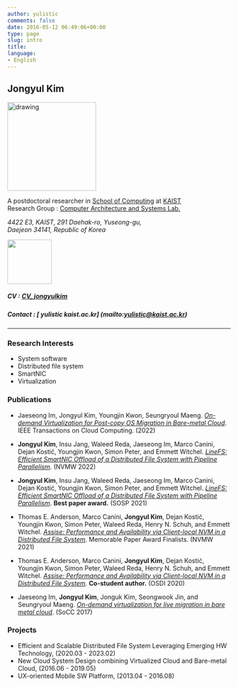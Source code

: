 ```yaml
---
author: yulistic
comments: false
date: 2016-05-12 06:49:06+00:00
type: page
slug: intro
title: 
language:
- English
---
```


## Jongyul Kim

<!-- ![Hi! I'm Jongyul.](/img/jongyul.jpg) -->

<img src="https://yulistic.gitlab.io/img/jongyul.jpg" alt="drawing" width="200"/>

A postdoctoral researcher in [School of Computing](http://cs.kaist.ac.kr) at [KAIST](http://www.kaist.ac.kr)  
Research Group : [Computer Architecture and Systems Lab.](http://casys.kaist.ac.kr)

_4422 E3, KAIST, 291 Daehak-ro, Yuseong-gu,_  
_Daejeon 34141, Republic of Korea_  
<!-- <a href="http://w3w.co/chef.tasty.quirky" target="_blank"><img class="" src="http://what3words.com/calls/embed/text/chef.tasty.quirky/dark" alt="" width="100" /></a> -->
<a href="https://map.what3words.com/snappy.smaller.wants" target="_blank"><img class="" src="https://what3words.com/calls/embed/text/snappy.smaller.wants/dark" alt="" width="100" /></a>

##### CV : [CV_jongyulkim](/files/CV_jongyulkim.pdf)
##### Contact : [<i class="fa fa-envelope-square fa-lg" aria-hidden="true"></i>  yulistic <i class="fa fa-at" aria-hidden="true"></i> kaist.ac.kr] (mailto:yulistic@kaist.ac.kr)

<!--<a id="contact-link-email" class="contact_link" href="mailto:yulistic@gmail.com" style="font-size:30px">-->
  <!--<span class="fa fa-envelope-square" aria-hidden="true"></span></a>-->
<!--<a id="contact-link-phone" class="contact_link" href="tel:+82-10-7422-0952" style="font-size:30px">-->
  <!--<span class="fa fa-phone-square" aria-hidden="true"></span></a>-->

---

### Research Interests

* System software
* Distributed file system
* SmartNIC
* Virtualization

### Publications

* Jaeseong Im, Jongyul Kim, Youngjin Kwon, Seungryoul Maeng. *[On-demand Virtualization for Post-copy OS Migration in Bare-metal Cloud](https://ieeexplore.ieee.org/document/9786612)*. IEEE Transactions on Cloud Computing. (2022)

* **Jongyul Kim**, Insu Jang, Waleed Reda, Jaeseong Im, Marco Canini, Dejan Kostić, Youngjin Kwon, Simon Peter, and Emmett Witchel. *[LineFS: Efficient SmartNIC Offload of a Distributed File System with Pipeline Parallelism](http://nvmw.ucsd.edu/onlineprogram/#paper-32)*. (NVMW 2022)

* **Jongyul Kim**, Insu Jang, Waleed Reda, Jaeseong Im, Marco Canini, Dejan Kostić, Youngjin Kwon, Simon Peter, and Emmett Witchel. *[LineFS: Efficient SmartNIC Offload of a Distributed File System with Pipeline Parallelism](https://dl.acm.org/doi/10.1145/3477132.3483565)*. **Best paper award.** (SOSP 2021)

* Thomas E. Anderson, Marco Canini, **Jongyul Kim**, Dejan Kostić, Youngjin Kwon, Simon Peter, Waleed Reda, Henry N. Schuh, and Emmett Witchel. *[Assise: Performance and Availability via Client-local NVM in a Distributed File System](http://nvmw.ucsd.edu/program/#paper-29)*. Memorable Paper Award Finalists. (NVMW 2021)

* Thomas E. Anderson, Marco Canini, **Jongyul Kim**, Dejan Kostić, Youngjin Kwon, Simon Peter, Waleed Reda, Henry N. Schuh, and Emmett Witchel. *[Assise: Performance and Availability via Client-local NVM in a Distributed File System](https://www.usenix.org/conference/osdi20/presentation/anderson)*. **Co-student author.** (OSDI 2020)

* Jaeseong Im, **Jongyul Kim**, Jonguk Kim, Seongwook Jin, and Seungryoul Maeng. *[On-demand virtualization for live migration in bare metal cloud](https://dl.acm.org/doi/10.1145/3127479.3129254)*. (SoCC 2017)

### Projects

* Efficient and Scalable Distributed File System Leveraging Emerging HW Technology, (2020.03 - 2023.02)
* New Cloud System Design combining Virtualized Cloud and Bare-metal Cloud, (2016.06 - 2019.05)
* UX-oriented Mobile SW Platform, (2013.04 - 2016.08)

